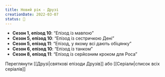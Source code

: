 ```yaml
---
title: Новий рік - Друзі
creationDate: 2022-03-07
status: 🌱
---
```

- **Сезон 1, епізод 10**: “Епізод із мавпою”
- **Сезон 5, епізод 10**: “Епізод із сестричкою Дені”
- **Сезон 5, епізод 11**: “Епізод, у якому всі дають обіцянку”
- **Сезон 6, епізод 10**: “Епізод із танком”
- **Сезон 8, епізод 11**: “Епізод із серйозним кроком для Роса”

Переглянути [[Друзі|святкові епізоди Друзів]] або [[Серіали|список всіх серіалів]]
